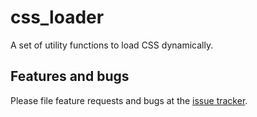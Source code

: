 # css_loader

A set of utility functions to load CSS dynamically.

## Features and bugs

Please file feature requests and bugs at the [issue tracker][tracker].

[tracker]: https://github.com/fluidic/css_loader/issues
